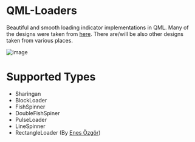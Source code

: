 # QML-Loaders

Beautiful and smooth loading indicator implementations in QML.
Many of the designs were taken from [here](https://github.com/nntuyen/mkloader).
There are/will be also other designs taken from various places.

![image](https://drive.google.com/uc?export=download&id=0B2b4SnYRu-h_SGtVR2hCcGgyZVU)

# Supported Types

- Sharingan
- BlockLoader
- FishSpinner
- DoubleFishSpiner
- PulseLoader
- LineSpinner
- RectangleLoader (By [Enes Özgör](https://github.com/enszgr))
